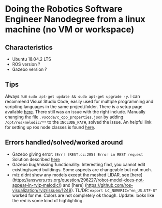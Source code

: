 # Doing the Robotics Software Engineer Nanodegree from a linux machine (no VM or workspace)

## Characteristics
- Ubuntu 18.04.2 LTS
- ROS version ?
- Gazebo version ?

## Tips
Always run `sudo apt-get update && sudo apt-get upgrade -y`.
I can recommend Visual Studio Code, easily used for multiple programming and scripting languages in the same project/folder.
There is a setup page available [here](http://wiki.ros.org/IDEs#Visual_Studio_Code_.28VSCode.29). There still was an issue with the right include.
Manually changing the file `.vscode/c_cpp_properties.json` by adding `/opt/ros/melodic/**` to the `INCLUDE_PATH`, solved the issue.
An helpful link for setting up ros node classes is found [here](https://github.com/wsnewman/ros_class/blob/master/example_ros_class/src/example_ros_class.cpp).




## Errors handled/solved/worked around
- Gazebo giving error:
  `[Err] [REST.cc:205] Error in REST request`
  Solution described [here](https://bitbucket.org/osrf/gazebo/issues/2607/error-restcc-205-during-startup-gazebo)
- Gazebo bug/missing functionality:
    Interesting find, you cannot edit existing/saved buildings. Some aspects are changeable but not much.
- rviz didnt show any models except the meshed LIDAR, see [here] (https://answers.ros.org/question/296227/robot-model-does-not-appear-in-rviz-melodic/) and [here] (https://github.com/ros-visualization/rviz/issues/1249). TL/DR: `export LC_NUMERIC="en_US.UTF-8"` worked for me. Colors are not completely ok though. Update: looks like the red is some kind of highlighting.